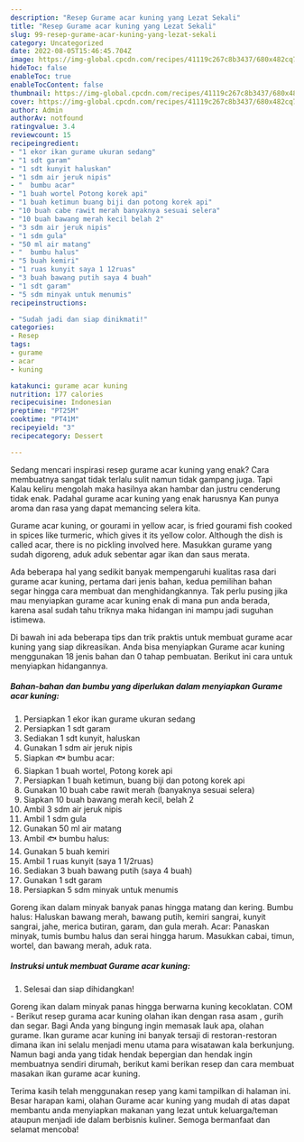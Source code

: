 ```yaml
---
description: "Resep Gurame acar kuning yang Lezat Sekali"
title: "Resep Gurame acar kuning yang Lezat Sekali"
slug: 99-resep-gurame-acar-kuning-yang-lezat-sekali
category: Uncategorized
date: 2022-08-05T15:46:45.704Z
image: https://img-global.cpcdn.com/recipes/41119c267c8b3437/680x482cq70/gurame-acar-kuning-foto-resep-utama.jpg
hideToc: false
enableToc: true
enableTocContent: false
thumbnail: https://img-global.cpcdn.com/recipes/41119c267c8b3437/680x482cq70/gurame-acar-kuning-foto-resep-utama.jpg
cover: https://img-global.cpcdn.com/recipes/41119c267c8b3437/680x482cq70/gurame-acar-kuning-foto-resep-utama.jpg
author: Admin
authorAv: notfound
ratingvalue: 3.4
reviewcount: 15
recipeingredient:
- "1 ekor ikan gurame ukuran sedang"
- "1 sdt garam"
- "1 sdt kunyit haluskan"
- "1 sdm air jeruk nipis"
- "  bumbu acar"
- "1 buah wortel Potong korek api"
- "1 buah ketimun buang biji dan potong korek api"
- "10 buah cabe rawit merah banyaknya sesuai selera"
- "10 buah bawang merah kecil belah 2"
- "3 sdm air jeruk nipis"
- "1 sdm gula"
- "50 ml air matang"
- "  bumbu halus"
- "5 buah kemiri"
- "1 ruas kunyit saya 1 12ruas"
- "3 buah bawang putih saya 4 buah"
- "1 sdt garam"
- "5 sdm minyak untuk menumis"
recipeinstructions:

- "Sudah jadi dan siap dinikmati!"
categories:
- Resep
tags:
- gurame
- acar
- kuning

katakunci: gurame acar kuning 
nutrition: 177 calories
recipecuisine: Indonesian
preptime: "PT25M"
cooktime: "PT41M"
recipeyield: "3"
recipecategory: Dessert

---
```



Sedang mencari inspirasi resep gurame acar kuning yang enak? Cara membuatnya sangat tidak terlalu sulit namun tidak gampang juga. Tapi Kalau keliru mengolah maka hasilnya akan hambar dan justru cenderung tidak enak. Padahal gurame acar kuning yang enak harusnya Kan punya aroma dan rasa yang dapat memancing selera kita.


Gurame acar kuning, or gourami in yellow acar, is fried gourami fish cooked in spices like turmeric, which gives it its yellow color. Although the dish is called acar, there is no pickling involved here. Masukkan gurame yang sudah digoreng, aduk aduk sebentar agar ikan dan saus merata.

Ada beberapa hal yang sedikit banyak mempengaruhi kualitas rasa dari gurame acar kuning, pertama dari jenis bahan, kedua pemilihan bahan segar hingga cara membuat dan menghidangkannya. Tak perlu pusing jika mau menyiapkan gurame acar kuning enak di mana pun anda berada, karena asal sudah tahu triknya maka hidangan ini mampu jadi suguhan istimewa.


Di bawah ini ada beberapa tips dan trik praktis untuk membuat gurame acar kuning yang siap dikreasikan. Anda bisa menyiapkan Gurame acar kuning menggunakan 18 jenis bahan dan 0 tahap pembuatan. Berikut ini cara untuk menyiapkan hidangannya.

<!--inarticleads1-->

##### Bahan-bahan dan bumbu yang diperlukan dalam menyiapkan Gurame acar kuning:

1. Persiapkan 1 ekor ikan gurame ukuran sedang
1. Persiapkan 1 sdt garam
1. Sediakan 1 sdt kunyit, haluskan
1. Gunakan 1 sdm air jeruk nipis
1. Siapkan  🐟 bumbu acar:
1. Siapkan 1 buah wortel, Potong korek api
1. Persiapkan 1 buah ketimun, buang biji dan potong korek api
1. Gunakan 10 buah cabe rawit merah (banyaknya sesuai selera)
1. Siapkan 10 buah bawang merah kecil, belah 2
1. Ambil 3 sdm air jeruk nipis
1. Ambil 1 sdm gula
1. Gunakan 50 ml air matang
1. Ambil  🐟 bumbu halus:
1. Gunakan 5 buah kemiri
1. Ambil 1 ruas kunyit (saya 1 1/2ruas)
1. Sediakan 3 buah bawang putih (saya 4 buah)
1. Gunakan 1 sdt garam
1. Persiapkan 5 sdm minyak untuk menumis


Goreng ikan dalam minyak banyak panas hingga matang dan kering. Bumbu halus: Haluskan bawang merah, bawang putih, kemiri sangrai, kunyit sangrai, jahe, merica butiran, garam, dan gula merah. Acar: Panaskan minyak, tumis bumbu halus dan serai hingga harum. Masukkan cabai, timun, wortel, dan bawang merah, aduk rata. 

<!--inarticleads2-->

##### Instruksi untuk membuat Gurame acar kuning:


1. Selesai dan siap dihidangkan!

Goreng ikan dalam minyak panas hingga berwarna kuning kecoklatan. COM - Berikut resep gurama acar kuning olahan ikan dengan rasa asam , gurih dan segar. Bagi Anda yang bingung ingin memasak lauk apa, olahan gurame. Ikan gurame acar kuning ini banyak tersaji di restoran-restoran dimana ikan ini selalu menjadi menu utama para wisatawan kala berkunjung. Namun bagi anda yang tidak hendak bepergian dan hendak ingin membuatnya sendiri dirumah, berikut kami berikan resep dan cara membuat masakan ikan gurame acar kuning. 

Terima kasih telah menggunakan resep yang kami tampilkan di halaman ini. Besar harapan kami, olahan Gurame acar kuning yang mudah di atas dapat membantu anda menyiapkan makanan yang lezat untuk keluarga/teman ataupun menjadi ide dalam berbisnis kuliner. Semoga bermanfaat dan selamat mencoba!
